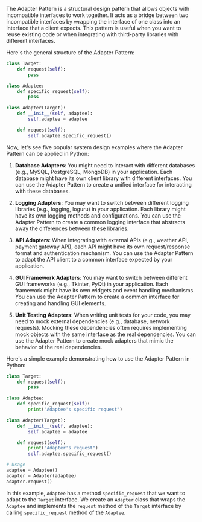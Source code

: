The Adapter Pattern is a structural design pattern that allows objects with incompatible interfaces to work together. It acts as a bridge between two incompatible interfaces by wrapping the interface of one class into an interface that a client expects. This pattern is useful when you want to reuse existing code or when integrating with third-party libraries with different interfaces.

Here's the general structure of the Adapter Pattern:

```python
class Target:
    def request(self):
        pass

class Adaptee:
    def specific_request(self):
        pass

class Adapter(Target):
    def __init__(self, adaptee):
        self.adaptee = adaptee

    def request(self):
        self.adaptee.specific_request()
```

Now, let's see five popular system design examples where the Adapter Pattern can be applied in Python:

1. **Database Adapters**:
   You might need to interact with different databases (e.g., MySQL, PostgreSQL, MongoDB) in your application. Each database might have its own client library with different interfaces. You can use the Adapter Pattern to create a unified interface for interacting with these databases.

2. **Logging Adapters**:
   You may want to switch between different logging libraries (e.g., logging, loguru) in your application. Each library might have its own logging methods and configurations. You can use the Adapter Pattern to create a common logging interface that abstracts away the differences between these libraries.

3. **API Adapters**:
   When integrating with external APIs (e.g., weather API, payment gateway API), each API might have its own request/response format and authentication mechanism. You can use the Adapter Pattern to adapt the API client to a common interface expected by your application.

4. **GUI Framework Adapters**:
   You may want to switch between different GUI frameworks (e.g., Tkinter, PyQt) in your application. Each framework might have its own widgets and event handling mechanisms. You can use the Adapter Pattern to create a common interface for creating and handling GUI elements.

5. **Unit Testing Adapters**:
   When writing unit tests for your code, you may need to mock external dependencies (e.g., database, network requests). Mocking these dependencies often requires implementing mock objects with the same interface as the real dependencies. You can use the Adapter Pattern to create mock adapters that mimic the behavior of the real dependencies.

Here's a simple example demonstrating how to use the Adapter Pattern in Python:

```python
class Target:
    def request(self):
        pass

class Adaptee:
    def specific_request(self):
        print("Adaptee's specific request")

class Adapter(Target):
    def __init__(self, adaptee):
        self.adaptee = adaptee

    def request(self):
        print("Adapter's request")
        self.adaptee.specific_request()

# Usage
adaptee = Adaptee()
adapter = Adapter(adaptee)
adapter.request()
```

In this example, `Adaptee` has a method `specific_request` that we want to adapt to the `Target` interface. We create an `Adapter` class that wraps the `Adaptee` and implements the `request` method of the `Target` interface by calling `specific_request` method of the `Adaptee`.

